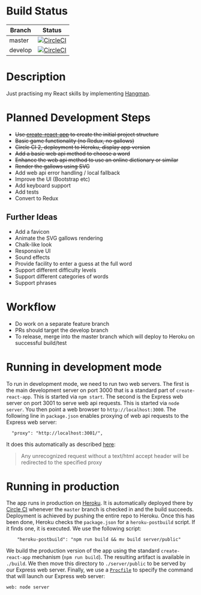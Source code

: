 # Build Status

Branch  | Status
------  | ------
master  | [![CircleCI](https://circleci.com/gh/taylorjg/hangman/tree/master.svg?style=svg)](https://circleci.com/gh/taylorjg/hangman/tree/master)
develop | [![CircleCI](https://circleci.com/gh/taylorjg/hangman/tree/develop.svg?style=svg)](https://circleci.com/gh/taylorjg/hangman/tree/develop)

# Description

Just practising my React skills by implementing [Hangman](https://en.wikipedia.org/wiki/Hangman_(game)).

# Planned Development Steps

* ~~Use [create-react-app](https://github.com/facebookincubator/create-react-app) to create the initial project structure~~
* ~~Basic game functionality (no Redux, no gallows)~~
* ~~Circle CI 2, deployment to Heroku, display app version~~
* ~~Add a basic web api method to choose a word~~
* ~~Enhance the web api method to use an online dictionary or similar~~
* ~~Render the gallows using SVG~~
* Add web api error handling / local fallback
* Improve the UI (Bootstrap etc)
* Add keyboard support
* Add tests
* Convert to Redux

## Further Ideas

* Add a favicon
* Animate the SVG gallows rendering
* Chalk-like look
* Responsive UI
* Sound effects
* Provide facility to enter a guess at the full word
* Support different difficulty levels
* Support different categories of words
* Support phrases

# Workflow

* Do work on a separate feature branch
* PRs should target the develop branch
* To release, merge into the master branch which will deploy to Heroku on successful build/test

# Running in development mode

To run in development mode, we need to run two web servers.
The first is the main development server on port 3000 that is a standard part of `create-react-app`.
This is started via `npm start`.
The second is the Express web server on port 3001 to serve web api requests.
This is started via `node server`.
You then point a web browser to `http://localhost:3000`.
The following line in `package.json` enables proxying of web api requests to the Express web server:

```
  "proxy": "http://localhost:3001/",
```

It does this automatically as described
[here](https://github.com/facebookincubator/create-react-app/blob/master/packages/react-scripts/template/README.md#proxying-api-requests-in-development):

> Any unrecognized request without a text/html accept header will be redirected to the specified proxy

# Running in production

The app runs in production on [Heroku](https://www.heroku.com/). It is automatically deployed there by [Circle CI](https://circleci.com/) whenever the `master` branch is checked in and the build succeeds.
Deployment is achieved by pushing the entire repo to Heroku. Once this has been done, Heroku checks
the `package.json` for a `heroku-postbuild` script. If it finds one, it is executed. We use the
following script:

```
    "heroku-postbuild": "npm run build && mv build server/public"
```

We build the production version of the app using the standard `create-react-app`
mechanism (`npm run build`).
The resulting artifact is available in `./build`.
We then move this directory to `./server/public` to be served by our Express web server.
Finally, we use a [`Procfile`](https://devcenter.heroku.com/articles/procfile)
to specify the command that will launch our Express web server:

```
web: node server
```
